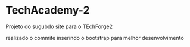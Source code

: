 # TechAcademy-2
Projeto do sugubdo site para o TEchForge2

realizado o commite inserindo o bootstrap para melhor desenvolvimento
